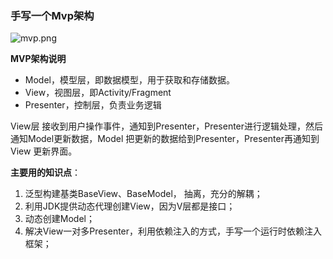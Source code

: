 ### 手写一个Mvp架构

![mvp.png](https://upload-images.jianshu.io/upload_images/1472453-1bc275d03ff98305.png?imageMogr2/auto-orient/strip%7CimageView2/2/w/1240)

**MVP架构说明**

- Model，模型层，即数据模型，用于获取和存储数据。
- View，视图层，即Activity/Fragment
- Presenter，控制层，负责业务逻辑

View层 接收到用户操作事件，通知到Presenter，Presenter进行逻辑处理，然后通知Model更新数据，Model 把更新的数据给到Presenter，Presenter再通知到 View 更新界面。

**主要用的知识点**：  

1. 泛型构建基类BaseView、BaseModel， 抽离，充分的解耦；
2. 利用JDK提供动态代理创建View，因为V层都是接口；
3. 动态创建Model；
4. 解决View一对多Presenter，利用依赖注入的方式，手写一个运行时依赖注入框架；




